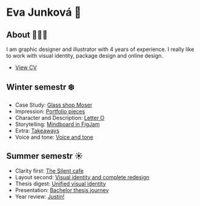 # Eva Junková 🌸

## About 👩🏽‍💻

I am graphic designer and illustrator with 4 years of experience. I really like to work with visual identity, package design and online design. 



- [View CV](CV-1.pdf)

## Winter semestr ❄️
- Case Study: [Glass shop Moser](https://evajunkova.github.io/english-for-designers/03-aboutness/case-study.html)
- Impression: [Portfolio pieces](https://evajunkova.github.io/english-for-designers/02-impression)
- Character and Description: [Letter O](https://evajunkova.github.io/english-for-designers/00-composition/01-character-description)
- Storytelling: [Mindboard in FigJam](https://app.milanote.com/1MW2Vj13qAZueP?p=pibd97cnoks)
- Extra: [Takeaways](https://evajunkova.github.io/english-for-designers/extra-takeaways/)
- Voice and tone: [Voice and tone](https://evajunkova.github.io/english-for-designers/05-voice-tone/)
## Summer semestr ☀️
- Clarity first: [The Silent cafe](https://evajunkova.github.io/english-for-designers/08-clarity-first/)
- Layout second: [Visual identity and complete redesign](https://evajunkova.github.io/english-for-designers/09-layout-second/)
- Thesis digest: [Unified visual identity](https://evajunkova.github.io/english-for-designers/10-thesis-digest/)
- Presentation: [Bachelor thesis journey](https://docs.google.com/presentation/d/1UZ9cWP6zjxR5TDG--fX0vECTxyd-6NCUNG8LjEdwqLI/edit?usp=sharing)
- Year review: [Justin!](https://evajunkova.github.io/english-for-designers/year-review/)


